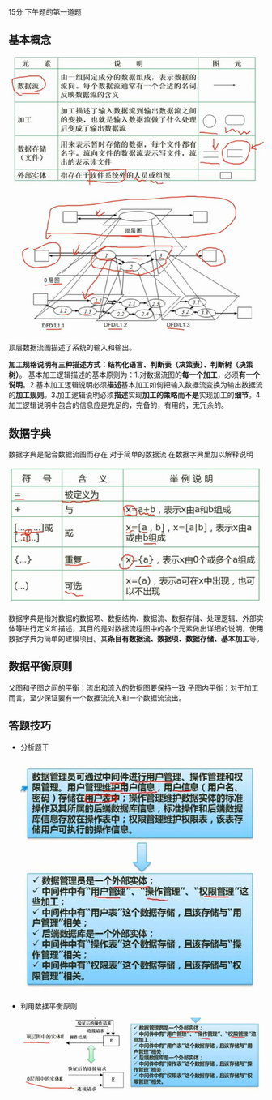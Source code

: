 15分 下午题的第一道题

## 基本概念

![1698204424971](12数据流图.assets/1698204424971.png)

![1698204619348](12数据流图.assets/1698204619348.png)

顶层数据流图描述了系统的输入和输出。

**加工规格说明有三种描述方式：结构化语言、判断表（决策表）、判断树（决策树）**。
基本加工逻辑描述的基本原则为：1.对数据流图的**每一个加工**，必须**有一个说明**。2.基本加工逻辑说明必须**描述**基本加工如何把输入数据流变换为输出数据流的**加工规则**。3.加工逻辑说明必须**描述**实现**加工的策略而不是**实现加工的**细节**。4.加工逻辑说明中包含的信息应是充足的，完备的，有用的，无冗余的。             

## 数据字典

数据字典是配合数据流图而存在 对于简单的数据流 在数据字典里加以解释说明

![1698204721691](12数据流图.assets/1698204721691.png)

 数据字典是指对数据的数据项、数据结构、数据流、数据存储、处理逻辑、外部实体等进行定义和描述，其目的是对数据流程图中的各个元素做出详细的说明，使用数据字典为简单的建模项目。其**条目有数据流、数据项、数据存储、基本加工**等。             

## 数据平衡原则

父图和子图之间的平衡：流出和流入的数据图要保持一致
子图内平衡：对于加工而言，至少保证要有一个数据流流入和一个数据流流出。

## 答题技巧

- 分析题干

  ![1698214083192](12数据流图.assets/1698214083192.png)

- 利用数据平衡原则

  ![image-20231025140950458](12数据流图.assets/image-20231025140950458.png)
